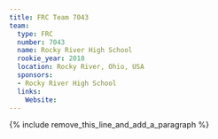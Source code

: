 ```yaml
---
title: FRC Team 7043
team:
  type: FRC
  number: 7043
  name: Rocky River High School
  rookie_year: 2018
  location: Rocky River, Ohio, USA
  sponsors:
  - Rocky River High School
  links:
    Website:
---
```


{% include remove_this_line_and_add_a_paragraph %}